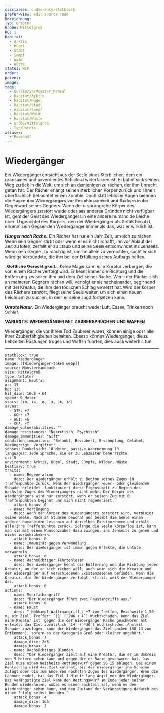 ```yaml
---
cssclasses: dnd5e-only-statblock
prefer-view: edit-source read
Bezeichnung:
Typ: Untoter
Größe: Mittelgroß
HG: 5
Habitat:
  - Arktis
  - Hügel
  - Stadt
  - Sumpf
  - Wald
  - Wüste
status: WIP
order:
parent:
image:
tags:
  - Quelle/5e/Monster_Manual
  - Habitat/Arktis
  - Habitat/Hügel
  - Habitat/Stadt
  - Habitat/Sumpf
  - Habitat/Wald
  - Habitat/Wüste
  - Größe/Mittelgroß
  - Typ/Untote
aliases:
  - Revenant
---
```

# Wiedergänger

Ein Wiedergänger entsteht aus der Seele eines Sterblichen, dem ein grausames und unverdientes Schicksal widerfahren ist. Er bahnt sich seinen Weg zurück in die Welt, um sich an demjenigen zu rächen, der ihm Unrecht getan hat. Der Rächer erlangt seinen sterblichen Körper zurück und ähnelt oberflächlich betrachtet einem Zombie. Doch statt lebloser Augen brennen die Augen des Wiedergängers vor Entschlossenheit und flackern in der Gegenwart seines Gegners. Wenn der ursprüngliche Körper des Wiedergängers zerstört wurde oder aus anderen Gründen nicht verfügbar ist, geht der Geist des Wiedergängers in eine andere humanoide Leiche über. Ungeachtet des Körpers, den der Wiedergänger als Gefäß benutzt, erkennt sein Gegner den Wiedergänger immer als das, was er wirklich ist.

**_Hunger nach Rache._** Ein Rächer hat nur ein Jahr Zeit, um sich zu rächen. Wenn sein Gegner stirbt oder wenn er es nicht schafft, ihn vor Ablauf der Zeit zu töten, zerfällt er zu Staub und seine Seele entschwindet ins Jenseits. Wenn sein Gegner zu mächtig ist, um ihn allein zu vernichten, sucht er sich würdige Verbündete, die ihm bei der Erfüllung seines Auftrags helfen.

**_Göttliche Gerechtigkeit.**_  Keine Magie kann eine Kreatur verbergen, die von einem Rächer verfolgt wird. Er kennt immer die Richtung und die Entfernung zwischen ihm und dem Ziel seiner Rache. Wenn der Rächer sich an mehreren Gegnern rächen will, verfolgt er sie nacheinander, beginnend mit der Kreatur, die ihm den tödlichen Schlag versetzt hat. Wird der Körper des Rächers zerstört, fliegt seine Seele weiter, um sich einen neuen Leichnam zu suchen, in dem er seine Jagd fortsetzen kann.


**_Untote Natur._** Ein Wiedergänger braucht weder Luft, Essen, Trinken noch Schlaf.


**VARIANTE: WIEDERGÄNGER MIT ZAUBERSPRÜCHEN UND WAFFEN**

Wiedergänger, die vor ihrem Tod Zauberer waren, können einige oder alle ihrer Zauberfähigkeiten behalten. Ebenso können Wiedergänger, die zu Lebzeiten Rüstungen trugen und Waffen führten, dies auch weiterhin tun.

--- 

```statblock
statblock: true
name: Wiedergänger
image: [[Wiedergänger-token.webp]]
source: Monsterhandbuch
size: Mittelgroß
type: Untoter
alignment: Neutral
ac: 13
hp: 136
hit_dice: 16d8 + 64
speed: 9 Meter.
stats: [18, 14, 18, 13, 16, 18]
saves:
  - STR: +7
  - KON: +7
  - WEI: +6
  - CHA: +7
damage_vulnerabilities: ""
damage_resistances: "Nekrotisch, Psychisch"
damage_immunities: "Gift"
condition_immunities: "Betäubt, Bezaubert, Erschöpfung, Gelähmt, Verängstigt, Vergiftet"
senses: Dunkelsicht 18 Meter, passive Wahrnehmung 13
languages: Jede Sprache, die er zu Lebzeiten beherrschte
cr: 5
environment: Arktis, Hügel, Stadt, Sümpfe, Wälder, Wüste
bestiary: true
traits:
  - name: Regeneration
    desc: Der Wiedergänger erhält zu Beginn seines Zuges 10 Trefferpunkte zurück. Wenn der Wiedergänger Feuer- oder gleißenden Schaden erleidet, funktioniert diese Eigenschaft zu Beginn des nächsten Zuges des Wiedergängers nicht mehr. Der Körper des Wiedergängers wird nur zerstört, wenn er seinen Zug mit 0 Trefferpunkten beginnt und sich nicht regeneriert.
    attack_bonus: 0
  - name: Verjüngung
    desc: Wenn der Körper des Wiedergängers zerstört wird, verbleibt seine Seele. Nach 24 Stunden bewohnt und belebt die Seele einen anderen humanoiden Leichnam auf derselben Existenzebene und erhält alle ihre Trefferpunkte zurück. Solange die Seele körperlos ist, kann man sie mit einem Wunschzauber dazu zwingen, ins Jenseits zu gehen und nicht zurückzukehren.
    attack_bonus: 0
  - name: Immunität gegen Verwandlung
    desc: Der Wiedergänger ist immun gegen Effekte, die Untote verwandeln.
    attack_bonus: 0
  - name: Rachsüchtiger Fährtenleser
    desc: Der Wiedergänger kennt die Entfernung und die Richtung jeder Kreatur, an der er sich rächen will, auch wenn sich die Kreatur und der Wiedergänger auf verschiedenen Existenzebenen befinden. Wenn die Kreatur, die der Wiedergänger verfolgt, stirbt, weiß der Wiedergänger das.
    attack_bonus: 0
actions:
  - name: Mehrfachangriff
    desc: "Der Wiedergänger führt zwei Faustangriffe aus."
    attack_bonus: 0
  - name: Faust
    desc: "_Nahkampf-Waffenangriff_: +7 zum Treffen, Reichweite 1,50 m, ein Ziel. Treffer: `11` (`2W6 + 4`) Wuchtschaden. Wenn das Ziel eine Kreatur ist, gegen die der Wiedergänger Rache geschworen hat, erleidet das Ziel zusätzlich `14` (`4d6`) Wuchtschaden. Anstatt Schaden zuzufügen, kann der Wiedergänger das Ziel packen (SG 14 zum Entkommen), sofern es der Kategorie Groß oder kleiner angehört."
    attack_bonus: 7
    damage_dice: 2d6
    damage_bonus: 4
  - name: Rachsüchtiges Blenden
    desc: "Der Wiedergänger zielt auf eine Kreatur, die er im Umkreis von 9 Metern sehen kann und gegen die er Rache geschworen hat. Das Ziel muss einen Weisheits-Rettungswurf gegen SG 15 ablegen. Bei einem Fehlschlag wird das Ziel gelähmt, bis der Wiedergänger ihm Schaden zufügt oder bis zum Ende des nächsten Zuges des Wiedergänger. Wenn die Lähmung endet, hat das Ziel 1 Minute lang Angst vor dem Wiedergänger. Das verängstigte Ziel kann den Rettungswurf am Ende jeder seiner Runden wiederholen, wobei es einen Nachteil hat, wenn es den Wiedergänger sehen kann, und den Zustand der Verängstigung dadurch bei einem Erfolg selbst beenden."
    attack_bonus: 4
    damage_dice: 1d6
    damage_bonus: 2
```